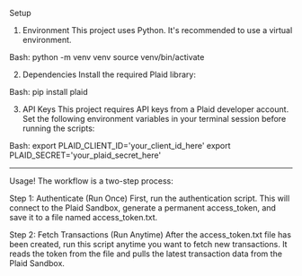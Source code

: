 Setup
1. Environment
This project uses Python. It's recommended to use a virtual environment.

Bash:
python -m venv venv
source venv/bin/activate

2. Dependencies
Install the required Plaid library:

Bash:
pip install plaid

3. API Keys
This project requires API keys from a Plaid developer account. Set the following environment variables in your terminal session before running the scripts:

Bash:
export PLAID_CLIENT_ID='your_client_id_here'
export PLAID_SECRET='your_plaid_secret_here'

---------------------------------------------------------------------------
Usage!
The workflow is a two-step process:

Step 1: Authenticate (Run Once)
First, run the authentication script. This will connect to the Plaid Sandbox, generate a permanent access_token, and save it to a file named access_token.txt.

Step 2: Fetch Transactions (Run Anytime)
After the access_token.txt file has been created, run this script anytime you want to fetch new transactions. It reads the token from the file and pulls the latest transaction data from the Plaid Sandbox.